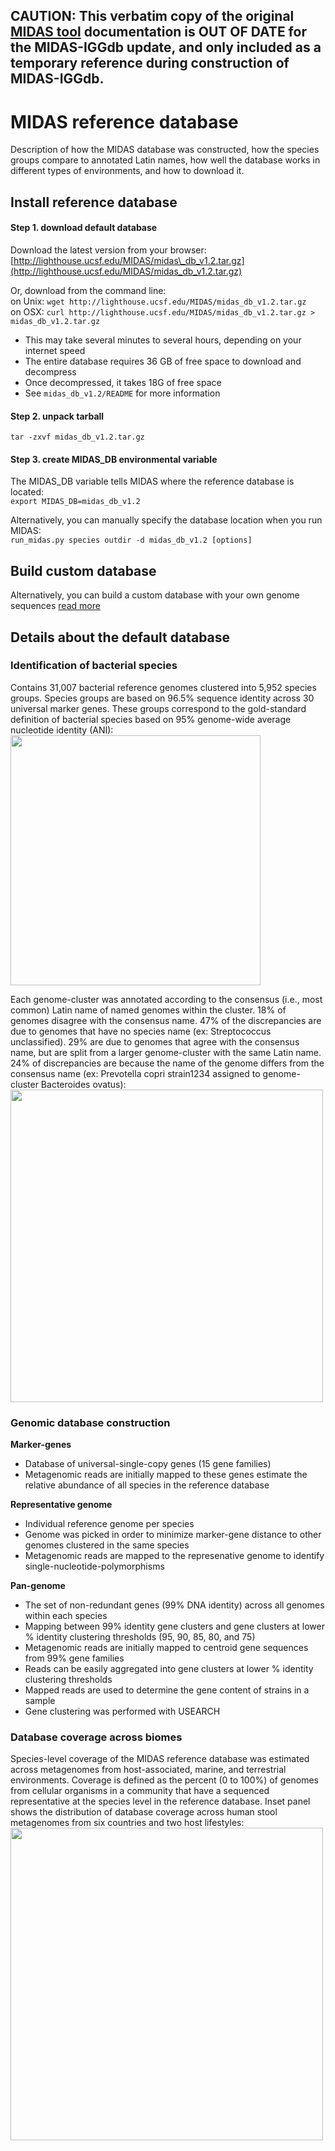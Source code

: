 ## CAUTION:  This verbatim copy of the original [MIDAS tool](https://github.com/snayfach/MIDAS) documentation is OUT OF DATE for the MIDAS-IGGdb update, and only included as a temporary reference during construction of MIDAS-IGGdb.


# MIDAS reference database
Description of how the MIDAS database was constructed, how the species groups compare to annotated Latin names, how well the database works in different types of environments, and how to download it.

## Install reference database

#### Step 1. download default database 
Download the latest version from your browser:   
[http://lighthouse.ucsf.edu/MIDAS/midas\_db_v1.2.tar.gz](http://lighthouse.ucsf.edu/MIDAS/midas_db_v1.2.tar.gz)

Or, download from the command line:   
on Unix: `wget http://lighthouse.ucsf.edu/MIDAS/midas_db_v1.2.tar.gz`  
on OSX: `curl http://lighthouse.ucsf.edu/MIDAS/midas_db_v1.2.tar.gz > midas_db_v1.2.tar.gz`

* This may take several minutes to several hours, depending on your internet speed
* The entire database requires 36 GB of free space to download and decompress
* Once decompressed, it takes 18G of free space
* See `midas_db_v1.2/README` for more information

#### Step 2. unpack tarball
`tar -zxvf midas_db_v1.2.tar.gz`  

#### Step 3. create MIDAS_DB environmental variable
The MIDAS_DB variable tells MIDAS where the reference database is located:   
`export MIDAS_DB=midas_db_v1.2`

Alternatively, you can manually specify the database location when you run MIDAS:  
`run_midas.py species outdir -d midas_db_v1.2 [options]`

## Build custom database
Alternatively, you can build a custom database with your own genome sequences [read more](build_db.md)

## Details about the default database

### Identification of bacterial species
Contains 31,007 bacterial reference genomes clustered into 5,952 species groups. Species groups are based on 96.5% sequence identity across 30 universal marker genes. These groups correspond to the gold-standard definition of bacterial species based on 95% genome-wide average nucleotide identity (ANI):  
<img src="../images/genome_clusters.jpg" width="400" align="center"/>   
    
Each genome-cluster was annotated according to the consensus (i.e., most common) Latin name of named genomes within the cluster. 18% of genomes disagree with the consensus name. 47% of the discrepancies are due to genomes that have no species name (ex: Streptococcus unclassified). 29% are due to genomes that agree with the consensus name, but are split from a larger genome-cluster with the same Latin name. 24% of discrepancies are because the name of the genome differs from the consensus name (ex: Prevotella copri strain1234 assigned to genome-cluster Bacteroides ovatus):  
<img src="../images/taxonomy_discrepancy.jpg" width="500" align="center"/>   
      
### Genomic database construction

<b>Marker-genes</b>

* Database of universal-single-copy genes (15 gene families) 
* Metagenomic reads are initially mapped to these genes estimate the relative abundance of all species in the reference database

<b>Representative genome</b>

* Individual reference genome per species
* Genome was picked in order to minimize marker-gene distance to other genomes clustered in the same species
* Metagenomic reads are mapped to the represenative genome to identify single-nucleotide-polymorphisms

<b>Pan-genome</b>

* The set of non-redundant genes (99% DNA identity) across all genomes within each species
* Mapping between 99% identity gene clusters and gene clusters at lower % identity clustering thresholds (95, 90, 85, 80, and 75)
* Metagenomic reads are initially mapped to centroid gene sequences from 99% gene families
* Reads can be easily aggregated into gene clusters at lower % identity clustering thresholds
* Mapped reads are used to determine the gene content of strains in a sample
* Gene clustering was performed with USEARCH

### Database coverage across biomes

Species-level coverage of the MIDAS reference database was estimated across metagenomes from host-associated, marine, and terrestrial environments. Coverage is defined as the percent (0 to 100%) of genomes from cellular organisms in a community that have a sequenced representative at the species level in the reference database. Inset panel shows the distribution of database coverage across human stool metagenomes from six countries and two host lifestyles:  
<img src="../images/database_coverage.jpg" width="500" align="center"/>  
